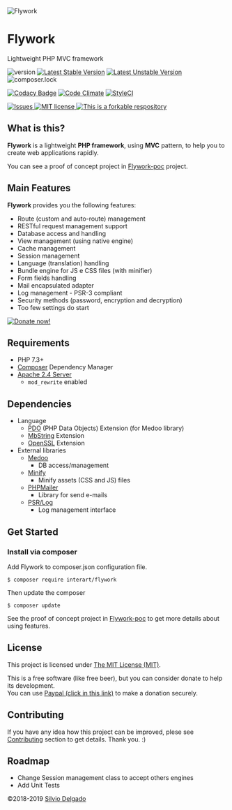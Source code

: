 <img src="https://www.interart.com/utils/logo-flywork2.png" alt="Flywork">

# Flywork
Lightweight PHP MVC framework

![version](https://img.shields.io/badge/version-2.0-green.svg?maxAge=2592000)
[![Latest Stable Version](https://poser.pugx.org/interart/flywork/v/stable)](https://packagist.org/packages/interart/flywork)
[![Latest Unstable Version](https://poser.pugx.org/interart/flywork/v/unstable)](https://packagist.org/packages/interart/flywork)
![composer.lock](https://poser.pugx.org/interart/flywork/composerlock)

[![Codacy Badge](https://api.codacy.com/project/badge/Grade/d1ced1265dbb45b7ad5b82d072105ac9)](https://www.codacy.com/app/silviodelgado/flywork?utm_source=github.com&amp;utm_medium=referral&amp;utm_content=silviodelgado/flywork&amp;utm_campaign=Badge_Grade)
[![Code Climate](https://codeclimate.com/github/silviodelgado/flywork/badges/gpa.svg)](https://codeclimate.com/github/silviodelgado/flywork)
[![StyleCI](https://github.styleci.io/repos/171210922/shield?branch=master)](https://github.styleci.io/repos/171210922)

<a href="https://github.com/silviodelgado/flywork/issues">
  <img src="https://img.shields.io/github/issues/silviodelgado/flywork.svg" alt="Issues">
</a>
<a href="https://github.com/silviodelgado/flywork/blob/master/LICENSE">
  <img src="https://img.shields.io/github/license/silviodelgado/flywork.svg" alt="MIT license">
</a>
<a href="https://github.com/silviodelgado/flywork/">
  <img src="https://img.shields.io/badge/forkable-yes-green.svg" alt="This is a forkable respository">
</a>


## What is this?

**Flywork** is a lightweight **PHP framework**, using **MVC** pattern, to help you to create web applications rapidly.

You can see a proof of concept project in [Flywork-poc](https://github.com/silviodelgado/flywork-poc) project.

## Main Features

**Flywork** provides you the following features:

* Route (custom and auto-route) management
* RESTful request management support
* Database access and handling
* View management (using native engine)
* Cache management
* Session management
* Language (translation) handling
* Bundle engine for JS e CSS files (with minifier)
* Form fields handling
* Mail encapsulated adapter
* Log management - PSR-3 compliant
* Security methods (password, encryption and decryption)
* Too few settings do start

<a href="https://www.paypal.com/cgi-bin/webscr?cmd=_donations&business=U4XC3N7P7FV7L&item_name=Help+Flywork+development&currency_code=USD&source=url"><img src="https://www.paypalobjects.com/en_US/i/btn/btn_donateCC_LG.gif" alt="Donate now!"></a>

## Requirements

* PHP 7.3+
* [Composer](https://getcomposer.org/) Dependency Manager
* [Apache 2.4 Server](https://httpd.apache.org/)
  * ```mod_rewrite``` enabled

## Dependencies

* Language
  * [PDO](http://php.net/manual/pt_BR/book.pdo.php) (PHP Data Objects) Extension (for Medoo library)
  * [MbString](http://php.net/manual/en/book.mbstring.php) Extension
  * [OpenSSL](http://php.net/manual/pt_BR/book.openssl.php) Extension
* External libraries
  * [Medoo](https://medoo.in)
    * DB access/management
  * [Minify](https://www.minifier.org)
    * Minify assets (CSS and JS) files
  * [PHPMailer](https://phpmailer.github.io/PHPMailer)
    * Library for send e-mails
  * [PSR/Log](https://packagist.org/packages/psr/log)
    * Log management interface


## Get Started

### Install via composer

Add Flywork to composer.json configuration file.

```
$ composer require interart/flywork
```

Then update the composer

```
$ composer update
```

See the proof of concept project in [Flywork-poc](https://github.com/silviodelgado/flywork-poc) to get more details about using features.


## License

This project is licensed under [The MIT License (MIT)](/LICENSE).

This is a free software (like free beer), but you can consider donate to help its development.<br>
You can use [Paypal (click in this link)](https://www.paypal.com/cgi-bin/webscr?cmd=_donations&business=U4XC3N7P7FV7L&item_name=Help+Flywork+development&currency_code=USD&source=url) to make a donation securely.

## Contributing

If you have any idea how this project can be improved, plese see [Contributing](https://github.com/silviodelgado/flywork/blob/master/CONTRIBUTING.md) section to get details. Thank you. :)

## Roadmap

* Change Session management class to accept others engines
* Add Unit Tests

&copy;2018-2019 [Silvio Delgado](https://www.silviodelgado.net)

